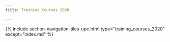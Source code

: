```yaml
---
title: Training Courses 2020

---
```


{% include section-navigation-tiles-upc.html type="training_courses_2020" except="index.md" %}